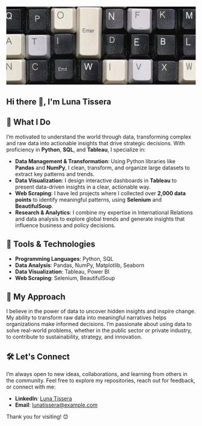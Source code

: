 ![Portada](https://raw.githubusercontent.com/Lunatiss/img/main/f0d4f228-5c90-4448-b31a-0bc2eb41c855.jpg)

## Hi there 👋, I'm Luna Tissera

## 🚀 What I Do

I’m motivated to understand the world through data, transforming complex and raw data into actionable insights that drive strategic decisions. 
With proficiency in **Python**, **SQL**, and **Tableau**, I specialize in:

- **Data Management & Transformation**: Using Python libraries like **Pandas** and **NumPy**, I clean, transform, and organize large datasets to extract key patterns and trends.
- **Data Visualization**: I design interactive dashboards in **Tableau** to present data-driven insights in a clear, actionable way.
- **Web Scraping**: I have led projects where I collected over **2,000 data points** to identify meaningful patterns, using **Selenium** and **BeautifulSoup**.
- **Research & Analytics**: I combine my expertise in International Relations and data analysis to explore global trends and generate insights that influence business and policy decisions.

## 🔧 Tools & Technologies

- **Programming Languages**: Python, SQL
- **Data Analysis**: Pandas, NumPy, Matplotlib, Seaborn
- **Data Visualization**: Tableau, Power BI
- **Web Scraping**: Selenium, BeautifulSoup

## 🧩 My Approach

I believe in the power of data to uncover hidden insights and inspire change. My ability to transform raw data into meaningful narratives helps organizations make informed decisions. I’m passionate about using data to solve real-world problems, whether in the public sector or private industry, to contribute to sustainability, strategy, and innovation.

## 🛠️ Let's Connect

I’m always open to new ideas, collaborations, and learning from others in the community. Feel free to explore my repositories, reach out for feedback, or connect with me:

- **LinkedIn**: [Luna Tissera](https://www.linkedin.com/in/lunatissera)
- **Email**: lunatissera@example.com

Thank you for visiting! 😊
